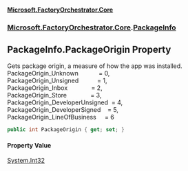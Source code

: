 #### [Microsoft.FactoryOrchestrator.Core](./Microsoft-FactoryOrchestrator-Core.md 'Microsoft.FactoryOrchestrator.Core')
### [Microsoft.FactoryOrchestrator.Core](./Microsoft-FactoryOrchestrator-Core.md 'Microsoft.FactoryOrchestrator.Core').[PackageInfo](./Microsoft-FactoryOrchestrator-Core-PackageInfo.md 'Microsoft.FactoryOrchestrator.Core.PackageInfo')
## PackageInfo.PackageOrigin Property
Gets package origin, a measure of how the app was installed.   
PackageOrigin_Unknown            = 0,  
PackageOrigin_Unsigned           = 1,  
PackageOrigin_Inbox              = 2,  
PackageOrigin_Store              = 3,  
PackageOrigin_DeveloperUnsigned  = 4,  
PackageOrigin_DeveloperSigned    = 5,  
PackageOrigin_LineOfBusiness     = 6  
```csharp
public int PackageOrigin { get; set; }
```
#### Property Value
[System.Int32](https://docs.microsoft.com/en-us/dotnet/api/System.Int32 'System.Int32')  
